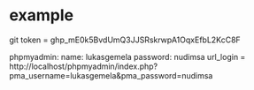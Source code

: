 # example
git token = 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






























phpmyadmin:
    name: lukasgemela
    password: nudimsa
url_login = http://localhost/phpmyadmin/index.php?pma_username=lukasgemela&pma_password=nudimsa

